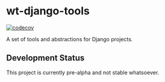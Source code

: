 # wt-django-tools
[![codecov](https://codecov.io/gh/ian-wt/wt-django-tools/graph/badge.svg?token=9MHTDPGG1N)](https://codecov.io/gh/ian-wt/wt-django-tools)

A set of tools and abstractions for Django projects.

## Development Status
This project is currently pre-alpha and not stable whatsoever.